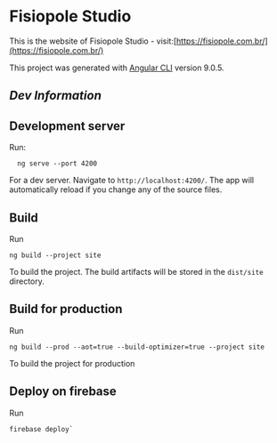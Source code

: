 # Fisiopole Studio

This is the website of Fisiopole Studio - visit:[https://fisiopole.com.br/](https://fisiopole.com.br/)

This project was generated with [Angular CLI](https://github.com/angular/angular-cli) version 9.0.5.

## _Dev Information_

## Development server

Run:

```
  ng serve --port 4200
```

For a dev server. Navigate to `http://localhost:4200/`. The app will automatically reload if you change any of the source files.

## Build

Run

```
ng build --project site
```

To build the project. The build artifacts will be stored in the `dist/site` directory.

## Build for production

Run

```
ng build --prod --aot=true --build-optimizer=true --project site
```

To build the project for production

## Deploy on firebase

Run

```
firebase deploy`
```
